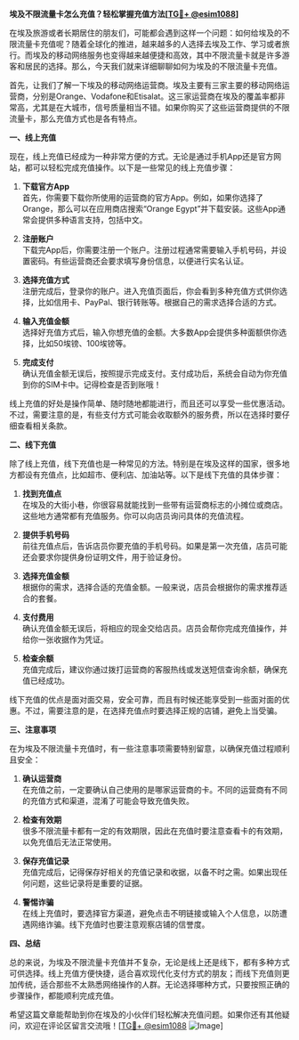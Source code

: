 **埃及不限流量卡怎么充值？轻松掌握充值方法[[TG💪+ @esim1088](https://t.me/s/esim1088)]**

在埃及旅游或者长期居住的朋友们，可能都会遇到这样一个问题：如何给埃及的不限流量卡充值呢？随着全球化的推进，越来越多的人选择去埃及工作、学习或者旅行。而埃及的移动网络服务也变得越来越便捷和高效，其中不限流量卡就是许多游客和居民的选择。那么，今天我们就来详细聊聊如何为埃及的不限流量卡充值。

首先，让我们了解一下埃及的移动网络运营商。埃及主要有三家主要的移动网络运营商，分别是Orange、Vodafone和Etisalat。这三家运营商在埃及的覆盖率都非常高，尤其是在大城市，信号质量相当不错。如果你购买了这些运营商提供的不限流量卡，那么充值方式也是各有特点。

**一、线上充值**

现在，线上充值已经成为一种非常方便的方式。无论是通过手机App还是官方网站，都可以轻松完成充值操作。以下是一些常见的线上充值步骤：

1. **下载官方App**  
   首先，你需要下载你所使用的运营商的官方App。例如，如果你选择了Orange，那么可以在应用商店搜索“Orange Egypt”并下载安装。这些App通常会提供多种语言支持，包括中文。

2. **注册账户**  
   下载完App后，你需要注册一个账户。注册过程通常需要输入手机号码，并设置密码。有些运营商还会要求填写身份信息，以便进行实名认证。

3. **选择充值方式**  
   注册完成后，登录你的账户。进入充值页面后，你会看到多种充值方式供你选择，比如信用卡、PayPal、银行转账等。根据自己的需求选择合适的方式。

4. **输入充值金额**  
   选择好充值方式后，输入你想充值的金额。大多数App会提供多种面额供你选择，比如50埃镑、100埃镑等。

5. **完成支付**  
   确认充值金额无误后，按照提示完成支付。支付成功后，系统会自动为你充值到你的SIM卡中。记得检查是否到账哦！

线上充值的好处是操作简单、随时随地都能进行，而且还可以享受一些优惠活动。不过，需要注意的是，有些支付方式可能会收取额外的服务费，所以在选择时要仔细查看相关条款。

**二、线下充值**

除了线上充值，线下充值也是一种常见的方法。特别是在埃及这样的国家，很多地方都设有充值点，比如超市、便利店、加油站等。以下是线下充值的具体步骤：

1. **找到充值点**  
   在埃及的大街小巷，你很容易就能找到一些带有运营商标志的小摊位或商店。这些地方通常都有充值服务。你可以向店员询问具体的充值流程。

2. **提供手机号码**  
   前往充值点后，告诉店员你要充值的手机号码。如果是第一次充值，店员可能还会要求你提供身份证明文件，用于验证身份。

3. **选择充值金额**  
   根据你的需求，选择合适的充值金额。一般来说，店员会根据你的需求推荐适合的套餐。

4. **支付费用**  
   确认充值金额无误后，将相应的现金交给店员。店员会帮你完成充值操作，并给你一张收据作为凭证。

5. **检查余额**  
   充值完成后，建议你通过拨打运营商的客服热线或发送短信查询余额，确保充值已经成功。

线下充值的优点是面对面交易，安全可靠，而且有时候还能享受到一些面对面的优惠。不过，需要注意的是，在选择充值点时要选择正规的店铺，避免上当受骗。

**三、注意事项**

在为埃及不限流量卡充值时，有一些注意事项需要特别留意，以确保充值过程顺利且安全：

1. **确认运营商**  
   在充值之前，一定要确认自己使用的是哪家运营商的卡。不同的运营商有不同的充值方式和渠道，混淆了可能会导致充值失败。

2. **检查有效期**  
   很多不限流量卡都有一定的有效期限，因此在充值时要注意查看卡的有效期，以免充值后无法正常使用。

3. **保存充值记录**  
   充值完成后，记得保存好相关的充值记录和收据，以备不时之需。如果出现任何问题，这些记录将是重要的证据。

4. **警惕诈骗**  
   在线上充值时，要选择官方渠道，避免点击不明链接或输入个人信息，以防遭遇网络诈骗。线下充值时也要注意观察店铺的信誉度。

**四、总结**

总的来说，为埃及不限流量卡充值并不复杂，无论是线上还是线下，都有多种方式可供选择。线上充值方便快捷，适合喜欢现代化支付方式的朋友；而线下充值则更加传统，适合那些不太熟悉网络操作的人群。无论选择哪种方式，只要按照正确的步骤操作，都能顺利完成充值。

希望这篇文章能帮助到你在埃及的小伙伴们轻松解决充值问题。如果你还有其他疑问，欢迎在评论区留言交流哦！[[TG💪+ @esim1088](https://t.me/s/esim1088) ![Image](https://i.postimg.cc/4NQfJmqS/Snipaste-2025-05-13-00-14-12.png)]